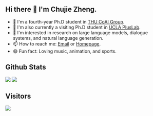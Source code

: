 ## Hi there 👋 I'm Chujie Zheng.

- 🌱 I'm a fourth-year Ph.D student in [THU CoAI Group](http://coai.cs.tsinghua.edu.cn/).
- 👯 I'm also currently a visiting Ph.D student in [UCLA PlusLab](https://vnpeng.net/).
- 🔭 I'm interested in research on large language models, dialogue systems, and natural language generation.
- 📫 How to reach me: [Email](chujiezhengchn@gmail.com) or [Homepage](https://chujiezheng.github.io/).
- 😄 Fun fact: Loving music, animation, and sports.

## Github Stats

<img src="https://github-readme-stats.vercel.app/api?username=chujiezheng&count_private=true&show_icons=true&layout=compact" />

<img src="https://github-readme-stats.vercel.app/api/top-langs/?username=chujiezheng&hide=HTML,PostScript,JavaScript,Java,CSS&layout=compact" />

## Visitors

<img src="https://profile-counter.glitch.me/chujiezheng/count.svg" />


<!--

- 🔭 I’m currently working on ...
- 🌱 I’m currently learning ...
- 👯 I’m looking to collaborate on ...
- 🤔 I’m looking for help with ...
- 💬 Ask me about ...
- 📫 How to reach me: ...
- 😄 Pronouns: ...
- ⚡ Fun fact: ...
  -->
